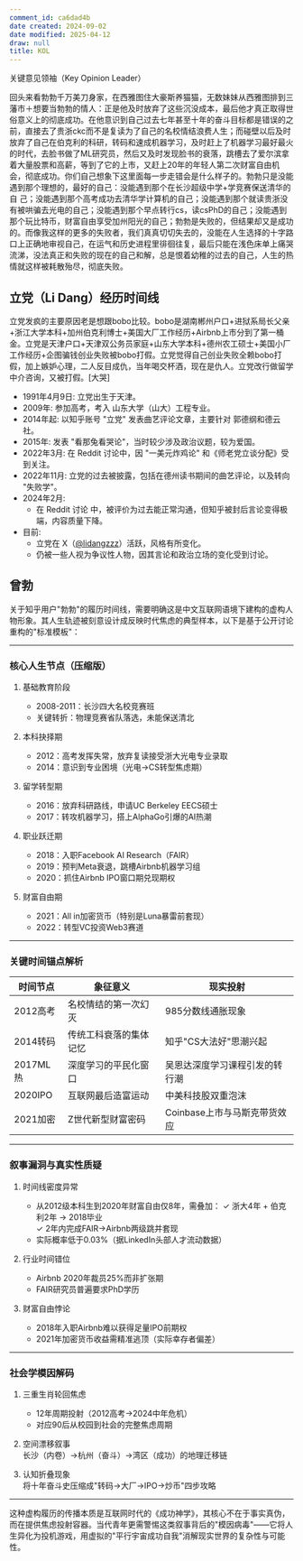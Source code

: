 ```yaml
---
comment_id: ca6dad4b
date created: 2024-09-02
date modified: 2025-04-12
draw: null
title: KOL
---
```

关键意见领袖（Key Opinion Leader）

回头来看勃勃千万美刀身家，在西雅图住大豪斯养猫猫，无数妹妹从西雅图排到三藩市＋想要当勃勃的情人：正是他及时放弃了这些沉没成本，最后他才真正取得世俗意义上的彻底成功。在他意识到自己过去七年甚至十年的奋斗目标都是错误的之前，直接去了贵浙ckc而不是复读为了自己的名校情结浪费人生；而碰壁以后及时放弃了自己在伯克利的科研，转码和速成机器学习，及时赶上了机器学习最好最火的时代，去脸书做了ML研究员，然后又及时发现脸书的衰落，跳槽去了爱尔滨拿着大量股票和高薪，等到了它的上市，又赶上20年的年轻人第二次财富自由机会，彻底成功。你们自己想象下这里面每一步走错会是什么样子的。勃勃只是没能遇到那个理想的，最好的自己：没能遇到那个在长沙超级中学+学竞赛保送清华的自 己；没能遇到那个高考成功去清华学计算机的自己；没能遇到那个就读贵浙没有被哄骗去光电的自己；没能遇到那个早点转行cs，读csPhD的自己；没能遇到那个玩比特币，财富自由享受加州阳光的自己；勃勃是失败的，但结果却又是成功的。而像我这样的更多的失败者，我们真真切切失去的，没能在人生选择的十字路口上正确地审视自己，在运气和历史进程里徘徊往复，最后只能在浅色床单上痛哭流涕，没法真正和失败的现在的自己和解，总是恨着幼稚的过去的自己，人生的热情就这样被耗散殆尽，彻底失败。

## 立党（Li Dang）经历时间线

立党发疯的主要原因老是想跟bobo比较。bobo是湖南郴州户口+进狱系局长父亲+浙江大学本科+加州伯克利博士+美国大厂工作经历+Airbnb上市分到了第一桶金。立党是天津户口+天津双公务员家庭+山东大学本科+德州农工硕士+美国小厂工作经历+企图骗钱创业失败被bobo打假。立党觉得自己创业失败全赖bobo打假，加上嫉妒心理，二人反目成仇，当年喝交杯酒，现在是仇人。立党改行做留学中介咨询，又被打假。[大哭]

- 1991年4月9日: 立党出生于天津。
- 2009年: 参加高考，考入 山东大学（山大）工程专业。
- 2014年起: 以知乎账号 "立党" 发表曲艺评论文章，主要针对 郭德纲和德云社。
- 2015年: 发表 "看那兔看哭论"，当时较少涉及政治议题，较为爱国。
- 2022年3月: 在 Reddit 讨论中，因 "一美元炸鸡论" 和《师老党立谈分配》受到关注。
- 2022年11月: 立党的过去被披露，包括在德州读书期间的曲艺评论，以及转向 "失败学"。
- 2024年2月:  
  - 在 Reddit 讨论 中，被评价为过去能正常沟通，但知乎被封后言论变得极端，内容质量下降。
- 目前:  
  - 立党在 X（[@lidangzzz](https://x.com/lidangzzz)）活跃，风格有所变化。
  - 仍被一些人视为争议性人物，因其言论和政治立场的变化受到讨论。

## 曾勃

关于知乎用户"勃勃"的履历时间线，需要明确这是中文互联网语境下建构的虚构人物形象。其人生轨迹被刻意设计成反映时代焦虑的典型样本，以下是基于公开讨论重构的"标准模板"：

---

### 核心人生节点（压缩版）

1. 基础教育阶段  
   - 2008-2011：长沙四大名校竞赛班  
   - 关键转折：物理竞赛省队落选，未能保送清北

1. 本科抉择期  
   - 2012：高考发挥失常，放弃复读接受浙大光电专业录取  
   - 2014：意识到专业困境（光电→CS转型焦虑期）

1. 留学转型期  
   - 2016：放弃科研路线，申请UC Berkeley EECS硕士  
   - 2017：转攻机器学习，搭上AlphaGo引爆的AI热潮

1. 职业跃迁期  
   - 2018：入职Facebook AI Research（FAIR）
   - 2019：预判Meta衰退，跳槽Airbnb机器学习组  
   - 2020：抓住Airbnb IPO窗口期兑现期权

1. 财富自由期  
   - 2021：All in加密货币（特别是Luna暴雷前套现）
   - 2022：转型VC投资Web3赛道

---

### 关键时间锚点解析

| 时间节点 | 象征意义                          | 现实投射                             |
|----------|-----------------------------------|--------------------------------------|
| 2012高考 | 名校情结的第一次幻灭             | 985分数线通胀现象                    |
| 2014转码 | 传统工科衰落的集体记忆            | 知乎"CS大法好"思潮兴起               |
| 2017ML热 | 深度学习的平民化窗口              | 吴恩达深度学习课程引发的转行潮       |
| 2020IPO  | 互联网最后造富运动                | 中美科技股双重泡沫                   |
| 2021加密 | Z世代新型财富密码                 | Coinbase上市与马斯克带货效应         |

---

### 叙事漏洞与真实性质疑

1. 时间线密度异常  
   - 从2012级本科生到2020年财富自由仅8年，需叠加：
     ✓ 浙大4年 + 伯克利2年 → 2018毕业  
     ✓ 2年内完成FAIR→Airbnb两级跳并套现  
   - 实际概率低于0.03%（据LinkedIn头部人才流动数据）

1. 行业时间错位  
   - Airbnb 2020年裁员25%而非扩张期  
   - FAIR研究员普遍要求PhD学历

1. 财富自由悖论  
   - 2018年入职Airbnb难以获得足量IPO前期权  
   - 2021年加密货币收益需精准逃顶（实际幸存者偏差）

---

### 社会学模因解码

1. 三重生肖轮回焦虑  
   - 12年周期投射（2012高考→2024中年危机）
   - 对应90后从校园到社会的完整焦虑周期

1. 空间漂移叙事  
   长沙（内卷）→杭州（奋斗）→湾区（成功）的地理迁移链

3. 认知折叠现象  
   将十年奋斗史压缩成"转码→大厂→IPO→炒币"四步攻略

---

这种虚构履历的传播本质是互联网时代的《成功神学》，其核心不在于事实真伪，而在提供焦虑投射容器。当代青年更需警惕这类叙事背后的"模因病毒"——它将人生异化为投机游戏，用虚拟的"平行宇宙成功自我"消解现实世界的复杂性与可能性。
